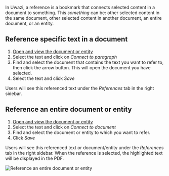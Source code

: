 In Uwazi, a reference is a bookmark that connects selected content in a document to something. This _something_ can be: other selected content in the same document, other selected content in another document, an entire document, or an entity. 

## Reference specific text in a document

1. [Open and view the document or entity](https://github.com/huridocs/uwazi/wiki/Open-and-view-a-document)
2. Select the text and click on _Connect to paragraph_
3. Find and select the document that contains the text you want to refer to, then click the arrow button. This will open the document you have selected. 
4. Select the text and click _Save_

Users will see this referenced text under the _References_ tab in the right sidebar. 

## Reference an entire document or entity

1. [Open and view the document or entity](https://github.com/huridocs/uwazi/wiki/Open-and-view-a-document)
2. Select the text and click on _Connect to document_
3. Find and select the document or entity to which you want to refer. 
4. Click _Save_

Users will see this referenced text or document/entity under the _References_ tab in the right sidebar. When the reference is selected, the highlighted text will be displayed in the PDF. 

![Reference an entire document or entity](http://g.recordit.co/CkfOkyrTAs.gif)